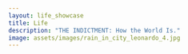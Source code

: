 ```yaml
---
layout: life_showcase
title: Life
description: "THE INDICTMENT: How the World Is."
image: assets/images/rain_in_city_leonardo_4.jpg
---
```

